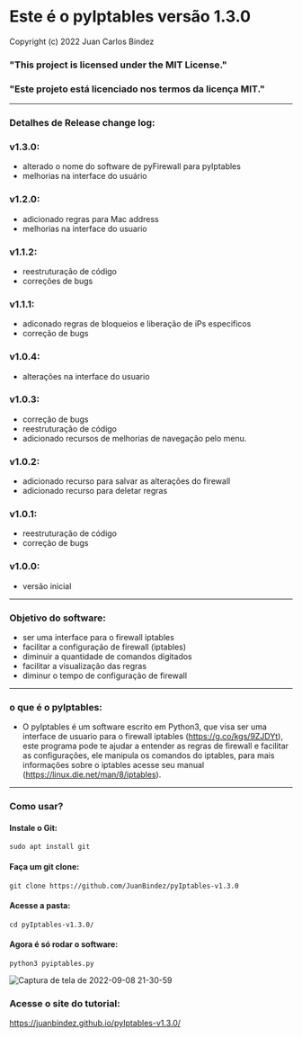 # Este é o pyIptables versão 1.3.0

Copyright (c) 2022 Juan Carlos Bindez

### "This project is licensed under the MIT License."

### "Este projeto está licenciado nos termos da licença MIT."

----------

### Detalhes de Release change log:
                           

### v1.3.0:

- alterado o nome do software de pyFirewall para pyIptables
- melhorias na interface do usuário

### v1.2.0:

- adicionado regras para Mac address
- melhorias na interface do usuario

### v1.1.2:

- reestruturação de código
- correções de bugs

### v1.1.1:

- adiconado regras de bloqueios e liberação de iPs especificos
- correção de bugs

### v1.0.4:

- alterações na interface do usuario

### v1.0.3:

- correção de bugs
- reestruturação de código
- adicionado recursos de melhorias de navegação pelo menu.

### v1.0.2:

- adicionado recurso para salvar as alterações do firewall
- adicionado recurso para deletar regras

### v1.0.1:

- reestruturação de código 
- correção de bugs

### v1.0.0:

- versão inicial 
----------
### Objetivo do software:

- ser uma interface para o firewall iptables
- facilitar a configuração de firewall (iptables)
- diminuir a quantidade de comandos digitados
- facilitar a visualização das regras
- diminur o tempo de configuração de firewall
----------
### o que é o pyIptables:

- O pyIptables é um software escrito em Python3, que visa ser uma interface de usuario para o firewall iptables (https://g.co/kgs/9ZJDYt), este programa pode te  ajudar a entender as regras de firewall e facilitar as configurações, ele manipula os comandos do iptables, para mais informações sobre o iptables acesse seu manual (https://linux.die.net/man/8/iptables).
----------
### Como usar?

#### Instale o Git:

    sudo apt install git

#### Faça um git clone:

    git clone https://github.com/JuanBindez/pyIptables-v1.3.0
    
#### Acesse a pasta:

    cd pyIptables-v1.3.0/
    
#### Agora é só rodar o software:

    python3 pyiptables.py
    
![Captura de tela de 2022-09-08 21-30-59](https://user-images.githubusercontent.com/79322362/189248390-c454dfaa-0253-481b-80b6-2c455d43f44e.png)

### Acesse o site do tutorial:

https://juanbindez.github.io/pyIptables-v1.3.0/
